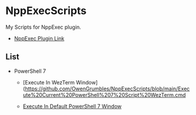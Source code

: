 # NppExecScripts
My Scripts for NppExec plugin.
- [NppExec Plugin Link](https://github.com/d0vgan/nppexec)

## List
- PowerShell 7
    - [Execute In WezTerm Window](https://github.com/OwenGrumbles/NppExecScripts/blob/main/Execute%20Current%20PowerShell%207%20Script%20WezTerm.cmd

    - [Execute In Default PowerShell 7 Window](https://github.com/OwenGrumbles/NppExecScripts/blob/main/Execute%20PowerShell%207%20Script%20In%20Default%20Window.cmd)
      
